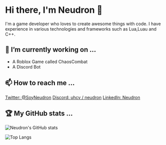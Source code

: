 # Hi there, I'm Neudron 👋

I'm a game developer who loves to create awesome things with code. I have experience in various technologies and frameworks such as Lua,Luau and C++. 

## 🔭 I’m currently working on ...

- A Roblox Game called ChaosCombat
- A Discord Bot
  
## 📫 How to reach me ...

[Twitter: @SoyNeudron](https://twitter.com/SoyNeudron)
[Discord: uhcv / neudron](https://discord.com/users/uhcv)
[LinkedIn: Neudron](https://www.linkedin.com/in/neudronx/)

## 🏆 My GitHub stats ...

![Neudron's GitHub stats](https://github-readme-stats.vercel.app/api?username=neudron&show_icons=true&theme=radical)

![Top Langs](https://github-readme-stats.vercel.app/api/top-langs/?username=neudron&layout=compact&theme=radical)
